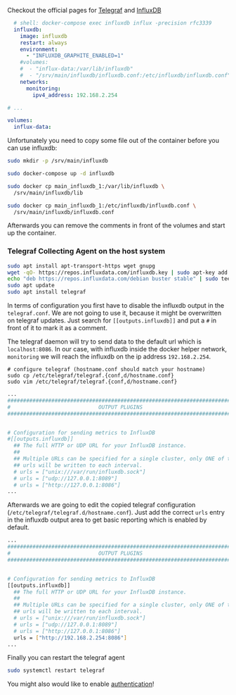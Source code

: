 Checkout the official pages for [Telegraf](https://www.influxdata.com/time-series-platform/telegraf/) and
[InfluxDB](https://www.influxdata.com/products/influxdb-overview/)  

```yaml
  # shell: docker-compose exec influxdb influx -precision rfc3339
  influxdb:
    image: influxdb
    restart: always
    environment:
      - "INFLUXDB_GRAPHITE_ENABLED=1"
    #volumes:
    #  - "influx-data:/var/lib/influxdb"
    #  - "/srv/main/influxdb/influxdb.conf:/etc/influxdb/influxdb.conf"
    networks:
      monitoring:
        ipv4_address: 192.168.2.254

# ...

volumes:
  influx-data:
```

Unfortunately you need to copy some file out of the container before you can use influxdb:
```bash
sudo mkdir -p /srv/main/influxdb

sudo docker-compose up -d influxdb

sudo docker cp main_influxdb_1:/var/lib/influxdb \
  /srv/main/influxdb/lib

sudo docker cp main_influxdb_1:/etc/influxdb/influxdb.conf \
  /srv/main/influxdb/influxdb.conf
```

Afterwards you can remove the comments in front of the volumes and start up the container.

### Telegraf Collecting Agent on the host system
```bash
sudo apt install apt-transport-https wget gnupg
wget -qO- https://repos.influxdata.com/influxdb.key | sudo apt-key add -
echo "deb https://repos.influxdata.com/debian buster stable" | sudo tee -a /etc/apt/sources.list.d/influxdb.list
sudo apt update
sudo apt install telegraf
```

In terms of configuration you first have to disable the influxdb output in the `telegraf.conf`.
We are not going to use it, because it might be overwritten on telegraf updates.
Just search for `[[outputs.influxdb]]` and put a `#` in front of it to mark it as a comment.

The telegraf daemon will try to send data to the default url which is `localhost:8086`.
In our case, with influxdb inside the docker helper network, `monitoring` we will reach the influxdb on the ip address `192.168.2.254`.

```
# configure telegraf (hostname.conf should match your hostname)
sudo cp /etc/telegraf/telegraf.{conf,d/hostname.conf}
sudo vim /etc/telegraf/telegraf.{conf,d/hostname.conf}
```

```bash
...
###############################################################################
#                            OUTPUT PLUGINS                                   #
###############################################################################


# Configuration for sending metrics to InfluxDB
#[[outputs.influxdb]]                                                         # <-- comment this out
  ## The full HTTP or UDP URL for your InfluxDB instance.
  ##
  ## Multiple URLs can be specified for a single cluster, only ONE of the
  ## urls will be written to each interval.
  # urls = ["unix:///var/run/influxdb.sock"]
  # urls = ["udp://127.0.0.1:8089"]
  # urls = ["http://127.0.0.1:8086"]
...
```

Afterwards we are going to edit the copied telegraf configuration (`/etc/telegraf/telegraf.d/hostname.conf`). Just add the correct `urls` entry in the influxdb output area to get basic reporting which is enabled by default.

```bash
...
###############################################################################
#                            OUTPUT PLUGINS                                   #
###############################################################################


# Configuration for sending metrics to InfluxDB
[[outputs.influxdb]]
  ## The full HTTP or UDP URL for your InfluxDB instance.
  ##
  ## Multiple URLs can be specified for a single cluster, only ONE of the
  ## urls will be written to each interval.
  # urls = ["unix:///var/run/influxdb.sock"]
  # urls = ["udp://127.0.0.1:8089"]
  # urls = ["http://127.0.0.1:8086"]
  urls = ["http://192.168.2.254:8086"]                                             # <-- add this line
...
```

Finally you can restart the telegraf agent
```bash
sudo systemctl restart telegraf
```

You might also would like to enable [authentication](https://docs.influxdata.com/influxdb/v1.7/administration/authentication_and_authorization/)!
